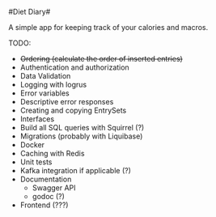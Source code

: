 #Diet Diary#

A simple app for keeping track of your calories and macros.

TODO:
* ~~Ordering (calculate the order of inserted entries)~~
* Authentication and authorization
* Data Validation
* Logging with logrus
* Error variables
* Descriptive error responses
* Creating and copying EntrySets
* Interfaces
* Build all SQL queries with Squirrel (?)
* Migrations (probably with Liquibase)
* Docker
* Caching with Redis
* Unit tests
* Kafka integration if applicable (?)
* Documentation
    * Swagger API
    * godoc (?)
* Frontend (???)
